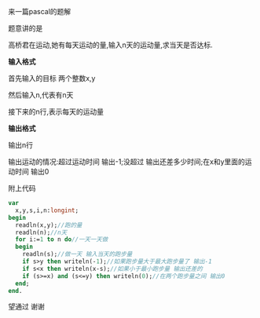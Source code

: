 来一篇pascal的题解

题意讲的是

高桥君在运动,她有每天运动的量,输入n天的运动量,求当天是否达标.

**输入格式**

首先输入的目标 两个整数x,y

然后输入n,代表有n天

接下来的n行,表示每天的运动量

**输出格式**

输出n行

输出运动的情况:超过运动时间 输出-1;没超过 输出还差多少时间;在x和y里面的运动时间 输出0

附上代码
```pascal
var
  x,y,s,i,n:longint;
begin
  readln(x,y);//跑的量
  readln(n);//n天
  for i:=1 to n do//一天一天做
  begin
    readln(s);//做一天 输入当天的跑步量
    if s>y then writeln(-1);//如果跑步量大于最大跑步量了 输出-1
    if s<x then writeln(x-s);//如果小于最小跑步量 输出还差的
    if (s>=x) and (s<=y) then writeln(0);//在两个跑步量之间 输出0
  end;
end.
```

望通过 谢谢